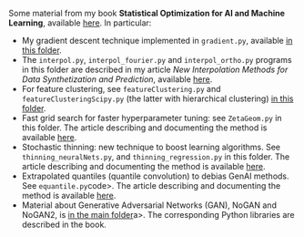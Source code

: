 Some material from my book <b>Statistical Optimization for AI and Machine Learning</b>, available <a href="https://mltechniques.com/shop/">here</a>. In particular:
<ul>
  <li>My gradient descent technique implemented in <code>gradient.py</code>, available <a href="https://github.com/VincentGranville/Experimental-Math-Number-Theory/tree/main/Source-Code">in this folder</a>. 
  <li>The <code>interpol.py</code>, <code>interpol_fourier.py</code> and <code>interpol_ortho.py</code> programs in this folder are described in my article <em>New Interpolation Methods for Data Synthetization and Prediction</em>, available <a href="https://mltechniques.com/2023/01/14/new-interpolation-methods-for-synthetization-and-prediction/">here</a>.
  <li> For feature clustering, see <code>featureClustering.py</code> and <code>featureClusteringScipy.py</code> (the latter with hierarchical clustering) <a href="https://github.com/VincentGranville/Main">in this folder</a>.
 <li>Fast grid search for faster hyperparameter tuning: see <code>ZetaGeom.py</code> in this folder. The article describing and documenting the method is available <a href="https://mltechniques.com/2023/03/30/smart-grid-search-case-study-with-hybrid-zeta-geometric-distributions-and-synthetic-data/">here</a>. 
 <li>Stochastic thinning: new technique to boost learning algorithms. See <code>thinning_neuralNets.py</code>, and <code>thinning_regression.py</code> in this folder. The article describing and documenting the method is available <a href="https://mltechniques.com/resources/">here</a>. 
   <li>Extrapolated quantiles (quantile convolution) to debias GenAI methods. See <code>equantile.py</code>code>. The article describing and documenting the method is available <a href="https://mltechniques.com/resources/">here</a>. </li>
 <li> Material about Generative Adversarial Networks (GAN), NoGAN and NoGAN2, is <a href="https://github.com/VincentGranville/Main">in the main folder</a>a>. The corresponding Python libraries are described in the book.
</ul>
